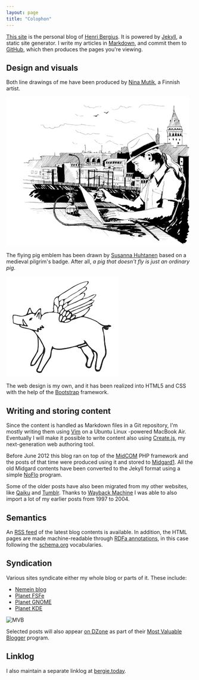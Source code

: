 ```yaml
---
layout: page
title: "Colophon"
---
```

[This site](/) is the personal blog of [Henri Bergius](/about/). It is powered by [Jekyll](http://jekyllrb.com/), a static site generator. I write my articles in [Markdown](http://daringfireball.net/projects/markdown/), and commit them to [GitHub](https://github.com/), which then produces the pages you're viewing.

## Design and visuals

Both line drawings of me have been produced by [Nina Mutik](http://ninamutik.sarjakuvablogit.com/about/), a Finnish artist.

[![Bergie working in Istanbul, by Nina Mutik](/style/img/mdpi/bergie_istanbul_big.jpg)](/style/img/orig/bergie_istanbul.jpg)

The flying pig emblem has been drawn by [Susanna Huhtanen](http://cannonerd.wordpress.com/) based on a medieval pilgrim's badge. After all, _a pig that doesn't fly is just an ordinary pig_.

[![Flying pig, Medieval-style](/style/img/mdpi/flyingpig_big.png)](/style/img/orig/flyingpig.png)

The web design is my own, and it has been realized into HTML5 and CSS with the help of the [Bootstrap](http://twitter.github.com/bootstrap/) framework.

## Writing and storing content

Since the content is handled as Markdown files in a Git repository, I'm mostly writing them using [Vim](http://www.vim.org/) on a Ubuntu Linux -powered MacBook Air. Eventually I will make it possible to write content also using [Create.js](http://createjs.org/), my next-generation web authoring tool.

Before June 2012 this blog ran on top of the [MidCOM](http://midgard-project.org/midcom) PHP framework and the posts of that time were produced using it and stored to [Midgard1](http://midgard-project.org/midgard1/). All the old Midgard contents have been converted to the Jekyll format using a simple [NoFlo](http://noflojs.org/) program.

Some of the older posts have also been migrated from my other websites, like [Qaiku](http://wayback.archive.org/web/*/http://www.qaiku.com/home/bergie/) and [Tumblr](http://universalruntime.tumblr.com/). Thanks to [Wayback Machine](http://wayback.archive.org/web/*/http://bergie.greywolves.org/) I was able to also import a lot of my earlier posts from 1997 to 2004.

## Semantics

An [RSS feed](/blog/rss.xml) of the latest blog contents is available. In addition, the HTML pages are made machine-readable through [RDFa annotations](http://www.w3.org/TR/rdfa-primer/), in this case following the [schema.org](http://schema.org/) vocabularies.

## Syndication

Various sites syndicate either my whole blog or parts of it. These include:

* [Nemein blog](http://nemein.com/en/blog/)
* [Planet FSFe](http://planet.fsfe.org/)
* [Planet GNOME](http://planet.gnome.org/)
* [Planet KDE](http://planetkde.org/)

![MVB](https://s3.eu-central-1.amazonaws.com/bergie-iki-fi/mvb.png)

Selected posts will also appear [on DZone](http://dzone.com/users/bergie) as part of their [Most Valuable Blogger](http://www.dzone.com/aboutmvb) program.

## Linklog

I also maintain a separate linklog at [bergie.today](http://bergie.today).
